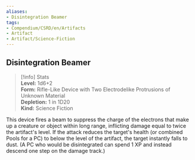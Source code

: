 ```yaml
---
aliases:
- Disintegration Beamer
tags:
- Compendium/CSRD/en/Artifacts
- Artifact
- Artifact/Science-Fiction
---
```


  
## Disintegration Beamer  
>[!info] Stats  
> **Level:** 1d6+2  
> **Form:** Rifle-Like Device with Two Electrodelike Protrusions of Unknown Material  
> **Depletion:** 1 in 1D20  
> **Kind:** Science Fiction
  
This device fires a beam to suppress the charge of the electrons that make up a creature or object within long range, inflicting damage equal to twice the artifact's level. If the attack reduces the target's health (or combined Pools for a PC) to below the level of the artifact, the target instantly falls to dust. (A PC who would be disintegrated can spend 1 XP and instead descend one step on the damage track.)